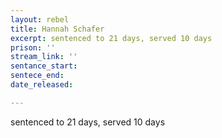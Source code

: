 ```yaml
---
layout: rebel
title: Hannah Schafer
excerpt: sentenced to 21 days, served 10 days
prison: ''
stream_link: ''
sentance_start:
sentece_end:
date_released:

---
```

sentenced to 21 days, served 10 days
